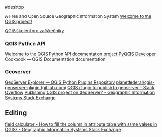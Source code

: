 #desktop

A Free and Open Source Geographic Information System
[Welcome to the QGIS project!](https://qgis.org/en/site/)


[QGIS školení pro začátečníky](https://training.gismentors.eu/qgis-zacatecnik/skoleni-qgis-zacatecnik.pdf)

### QGIS Python API

[Welcome to the QGIS Python API documentation project](https://qgis.org/pyqgis/3.22/)
[PyQGIS Developer Cookbook — QGIS Documentation documentation](https://docs.qgis.org/3.22/en/docs/pyqgis_developer_cookbook/index.html)

### Geoserver

[GeoServer Explorer — QGIS Python Plugins Repository](https://plugins.qgis.org/plugins/geoserverexplorer/)
[planetfederal/qgis-geoserver-plugin (github.com)](https://github.com/planetfederal/qgis-geoserver-plugin)
[QGIS plugin to publish to geoserver - Stack Overflow](https://stackoverflow.com/questions/19803107/qgis-plugin-to-publish-to-geoserver)
[Publishing QGIS project on GeoServer? - Geographic Information Systems Stack Exchange](https://gis.stackexchange.com/questions/155228/publishing-qgis-project-on-geoserver)


## Editing

[field calculator - How to fill the column in attribute table with same values in QGIS? - Geographic Information Systems Stack Exchange](https://gis.stackexchange.com/questions/142967/how-to-fill-the-column-in-attribute-table-with-same-values-in-qgis)

